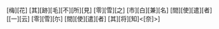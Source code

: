 [梅][花] [其][跡][毛][不][所][見] [零][雪][之] [市][白][兼][名] [間][使][遣][者] [[一][云] [零][雪][尓] [間][使][遣][者] [其][将][知]<[奈]>]
